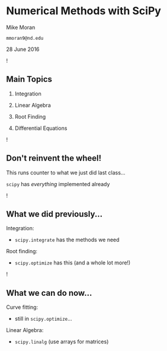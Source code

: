 # Numerical Methods with SciPy

Mike Moran

`mmoran9@nd.edu`

28 June 2016

!

## Main Topics

1. Integration

1. Linear Algebra

1. Root Finding

1. Differential Equations

!

## Don't reinvent the wheel!

This runs counter to what we just did last class...

`scipy` has *everything* implemented already

!

## What we did previously...

Integration:

- `scipy.integrate` has the methods we need

Root finding:

- `scipy.optimize` has this (and a whole lot more!)

!

## What we can do now...

Curve fitting:

- still in `scipy.optimize`...

Linear Algebra:

- `scipy.linalg` (use arrays for matrices)
